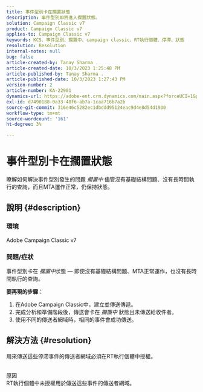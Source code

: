 ```yaml
---
title: 事件型別卡在擱置狀態
description: 事件型別即將進入擱置狀態。
solution: Campaign Classic v7
product: Campaign Classic v7
applies-to: Campaign Classic v7
keywords: KCS、事件型別、擱置中、campaign classic、RT執行個體、停滯、狀態
resolution: Resolution
internal-notes: null
bug: false
article-created-by: Tanay Sharma .
article-created-date: 10/3/2023 1:25:48 PM
article-published-by: Tanay Sharma .
article-published-date: 10/3/2023 1:27:43 PM
version-number: 2
article-number: KA-22901
dynamics-url: https://adobe-ent.crm.dynamics.com/main.aspx?forceUCI=1&pagetype=entityrecord&etn=knowledgearticle&id=27004d5b-f061-ee11-be6e-6045bd006793
exl-id: d7490188-0a33-40f6-ab7a-1caa716b7a2b
source-git-commit: 316e46c5282ec1dbddd95124eac9d4e8d54d1930
workflow-type: tm+mt
source-wordcount: '161'
ht-degree: 3%

---
```


# 事件型別卡在擱置狀態


瞭解如何解決事件型別發生的問題 *擱置中* 儘管沒有基礎結構問題、沒有長時間執行的查詢，而且MTA運作正常，仍保持狀態。

## 說明 {#description}


### 環境

Adobe Campaign Classic v7



### 問題/症狀

事件型別卡在 *擱置中*&#x200B;狀態 — 即使沒有基礎結構問題、MTA正常運作，也沒有長時間執行的查詢。

<b>要再現的步驟：</b>

1. 在Adobe Campaign Classic中，建立並傳送傳遞。
2. 完成分析和準備階段後，傳送會卡在 *擱置中* 狀態且未傳送給收件者。
3. 使用不同的傳送者網域時，相同的事件會成功傳送。



## 解決方法 {#resolution}


用來傳送這些停滯事件的傳送者網域必須在RT執行個體中授權。


<br>原因<br>
RT執行個體中未授權用於傳送這些事件的傳送者網域。
